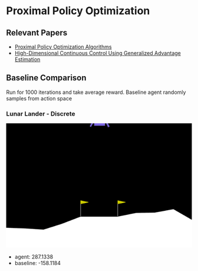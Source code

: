 # Proximal Policy Optimization

## Relevant Papers
- [Proximal Policy Optimization Algorithms](https://arxiv.org/abs/1707.06347)
- [High-Dimensional Continuous Control Using Generalized Advantage Estimation](https://arxiv.org/abs/1506.02438)

## Baseline Comparison

Run for 1000 iterations and take average reward.
Baseline agent randomly samples from action space

### Lunar Lander - Discrete
![](https://github.com/bradley-ray/reinforcement-learning/blob/master/proximal-policy-optimization/replays/dqn-lunarlander-9.gif?raw=true)
- agent: 287.1338
- baseline: -158.1184
